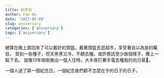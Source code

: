 ```yaml
---
title: 紀念日
author: Fan Wu
date: '2017-05-09'
slug: aniversary
categories: ['aniversary']
tags: ['aniversary']
---
```


總算在晚上買回來了可以戴好的頭盔。戴著頭盔去逛超市，享受著自以為是的矚目。
買到一些種子，但天黑黑又冷，不願去種。或許應該至少做個樣子，撒上一點下去。
就像13年剛剛搬出一個人住時，大半夜打著手電去種我的向日葵🌻。

一個人過了第一個紀念日，一個紀念我們都不怎麼在乎的日子的日子。
